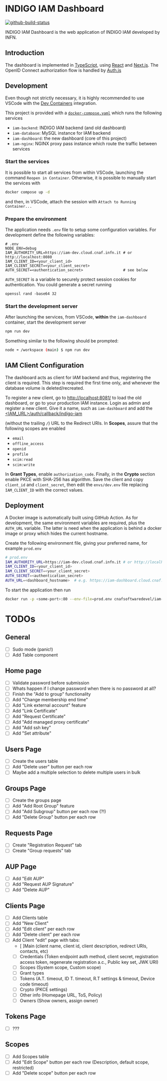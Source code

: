 # INDIGO IAM Dashboard

[![github-build-status](https://github.com/indigo-iam/iam-dashboard/actions/workflows/release.yaml/badge.svg?branch=main&event=push)](https://github.com/indigo-iam/iam-dashboard/actions/workflows/release.yaml)

INDIGO IAM Dashboard is the web application of INDIGO IAM developed by INFN.

## Introduction

The dashboard is implemented in [TypeScript](https://www.typescriptlang.org),
using [React](https://react.dev) and [Next.js](https://nextjs.org).
The OpenID Connect authorization flow is handled by [Auth.js](https://authjs.dev)

## Development

Even though not strictly necessary, it is highly recommended to use VSCode with
the [Dev Containers](https://code.visualstudio.com/docs/devcontainers/containers)
integration.

This project is provided with a [`docker-compose.yaml`](docker-compose.yaml)
which runs the following services

- `iam-backend`: INDIGO IAM backend (and old dashboard)
- `iam-database`: MySQL instance for IAM backend
- `iam-dashboard`: the new dashboard (core of this project)
- `iam-nginx`: NGINX proxy pass instance which route the traffic between services

### Start the services

It is possible to start all services from within VSCode, launching the command
`Reopen in Container`. Otherwise, it is possible to manually start the services
with

```bash
docker compose up -d
```
and then, in VSCode, attach the session with `Attach to Running Container...`

### Prepare the environment

The application needs `.env` file to setup some configuration variables.
For development define the following variables:

```shell
# .env
NODE_ENV=debug
IAM_AUTHORITY_URL=https://iam-dev.cloud.cnaf.infn.it # or http://localhost:8080
IAM_CLIENT_ID=<your_client_id>
IAM_CLIENT_SECRET=<your_client_secret>
AUTH_SECRET=<authentication_secret>                  # see below
```

`AUTH_SECRET` is a variable to securely protect session cookies for
authentication. You could generate a secret running

```shell
openssl rand -base64 32
```

### Start the development server

After launching the services, from VSCode, **within** the `iam-dashboard`
container, start the development server

```bash
npm run dev
```

Something similar to the following should be prompted:

```bash
node ➜ /workspace (main) $ npm run dev
```

## IAM Client Configuration

The dashboard acts as client for IAM backend and thus, registering the client is
required. This step is required the first time only, and whenever the database
volume is deleted/recreated.

To register a new client, go to
[http://localhost:8081/](http://localhost:8081) to load the old dashboard, or go
to your production IAM instance.
Login as admin and register a new client. Give it a name, such as
`iam-dashboard` and add the
[\<IAM_URL\>/auth/callback/indigo-iam](\<IAM_URL\>/auth/callback/indigo-iam)


(without the trailing `/`) URL to the Redirect URIs.
In **Scopes**, assure that the following scopes are enabled

- `email`
- `offline_access`
- `openid`
- `profile`
- `scim:read`
- `scim:write`

In **Grant Types**, enable `authorization_code`.
Finally, in the **Crypto** section enable PKCE with SHA-256 has algorithm.
Save the client and copy `client_id` and `client_secret`, then edit the
`envs/dev.env` file replacing `IAM_CLIENT_ID` with the
correct values.

## Deployment

A Docker image is automatically built using GitHub Action. As for development,
the same environment variables are required, plus the `AUTH_URL` variable. The
latter is need when the application is behind a docker image or proxy which
hides the current hostname.

Create the following environment file, giving your preferred name, for example
`prod.env`

```bash
# prod.env
IAM_AUTHORITY_URL=https://iam-dev.cloud.cnaf.infn.it # or http://localhost:8080
IAM_CLIENT_ID=<your_client_id>
IAM_CLIENT_SECRET=<your_client_secret>
AUTH_SECRET=<authentication_secret>
AUTH_URL=<dashboard_hostname>  # e.g. https://iam-dashboard.cloud.cnaf.infn.it
```
To start the application then run

```bash
docker run -p <some-port>:80 --env-file=prod.env cnafsoftwaredevel/iam-dashboard:latest
```

# TODOs

## General
- [ ] Sudo mode (panic!)
- [ ] Add Table component

## Home page
- [ ] Validate password before submission
- [ ] Whats happen if I change password when there is no password at all?
- [ ] Finish the "Add to group" functionality
- [ ] Add "Change membership end time"
- [ ] Add "Link external account" feature
- [ ] Add "Link Certificate"
- [ ] Add "Request Certificate"
- [ ] Add "Add managed proxy certificate"
- [ ] Add "Add ssh key"
- [ ] Add "Set attribute"

## Users Page
- [ ] Create the users table
- [ ] Add "Delete user" button per each row
- [ ] Maybe add a multiple selection to delete multiple users in bulk

## Groups Page
- [ ] Create the groups page
- [ ] Add "Add Root Group" feature
- [ ] Add "Add Subgroup" button per each row (?!)
- [ ] Add "Delete Group" button per each row

## Requests Page

- [ ] Create "Registration Request" tab
- [ ] Create "Group requests" tab

## AUP Page
- [ ] Add "Edit AUP"
- [ ] Add "Request AUP Signature"
- [ ] Add "Delete AUP"

## Clients Page
- [ ] Add Clients table
- [ ] Add "New Client"
- [ ] Add "Edit client" per each row
- [ ] Add "Delete client" per each row
- [ ] Add Client "edit" page with tabs:
  - [ ]Main (client name, client id, client description, redirect URIs, contacts, etc)
  - [ ] Credentials (Token endpoint auth method, client secret, registration access token, regenerate registration a.c., Public key set, JWK URI)
  - [ ] Scopes (System scope, Custom scope)
  - [ ] Grant types
  - [ ] Tokens (A.T. timeout, ID T. timeout, R.T settings & timeout, Device code timeout)
  - [ ] Crypto (PKCE settings)
  - [ ] Other info (Homepage URL, ToS, Policy)
  - [ ] Owners (Show owners, assign owner)

## Tokens Page
- [ ] ???

## Scopes
- [ ] Add Scopes table
- [ ] Add "Edit Scope" button per each row (Description, default scope, restricted)
- [ ] Add "Delete scope" button per each row
